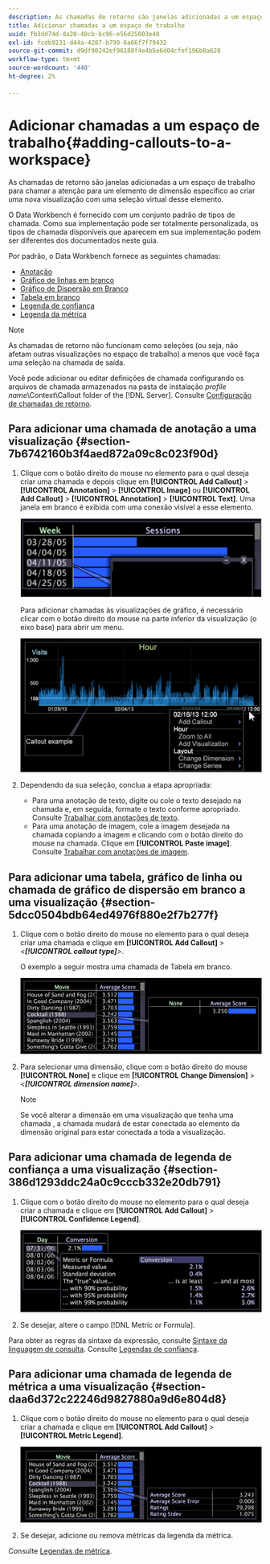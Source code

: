 ```yaml
---
description: As chamadas de retorno são janelas adicionadas a um espaço de trabalho para chamar a atenção para um elemento de dimensão específico ao criar uma nova visualização com uma seleção virtual desse elemento.
title: Adicionar chamadas a um espaço de trabalho
uuid: fb3dd74d-da20-40cb-bc96-e56d25003e48
exl-id: fcdb9231-d44a-4287-b799-6a66f7f79432
source-git-commit: d9df90242ef96188f4e4b5e6d04cfef196b0a628
workflow-type: tm+mt
source-wordcount: '440'
ht-degree: 2%

---
```


# Adicionar chamadas a um espaço de trabalho{#adding-callouts-to-a-workspace}

As chamadas de retorno são janelas adicionadas a um espaço de trabalho para chamar a atenção para um elemento de dimensão específico ao criar uma nova visualização com uma seleção virtual desse elemento.

O Data Workbench é fornecido com um conjunto padrão de tipos de chamada. Como sua implementação pode ser totalmente personalizada, os tipos de chamada disponíveis que aparecem em sua implementação podem ser diferentes dos documentados neste guia.

Por padrão, o Data Workbench fornece as seguintes chamadas:

* [Anotação](../../../home/c-get-started/c-vis/c-call-wkspc.md#section-7b6742160b3f4aed872a09c8c023f90d)
* [Gráfico de linhas em branco](../../../home/c-get-started/c-vis/c-call-wkspc.md#section-5dcc0504bdb64ed4976f880e2f7b277f)
* [Gráfico de Dispersão em Branco](../../../home/c-get-started/c-vis/c-call-wkspc.md#section-5dcc0504bdb64ed4976f880e2f7b277f)
* [Tabela em branco](../../../home/c-get-started/c-vis/c-call-wkspc.md#section-5dcc0504bdb64ed4976f880e2f7b277f)
* [Legenda de confiança](../../../home/c-get-started/c-vis/c-call-wkspc.md#section-386d1293ddc24a0c9cccb332e20db791)
* [Legenda da métrica](../../../home/c-get-started/c-vis/c-call-wkspc.md#section-daa6d372c22246d9827880a9d6e804d8)

>[!NOTE]
>
>As chamadas de retorno não funcionam como seleções (ou seja, não afetam outras visualizações no espaço de trabalho) a menos que você faça uma seleção na chamada de saída.

Você pode adicionar ou editar definições de chamada configurando os arquivos de chamada armazenados na pasta de instalação *profile name*\Context\Callout folder of the [!DNL Server]. Consulte [Configuração de chamadas de retorno](../../../home/c-get-started/c-intf-anlys-ftrs/c-config-callouts.md#concept-f6e91e172f5e4c009245c9c549beb76a).

## Para adicionar uma chamada de anotação a uma visualização {#section-7b6742160b3f4aed872a09c8c023f90d}

1. Clique com o botão direito do mouse no elemento para o qual deseja criar uma chamada e depois clique em **[!UICONTROL Add Callout]** > **[!UICONTROL Annotation]** > **[!UICONTROL Image]** ou **[!UICONTROL Add Callout]** > **[!UICONTROL Annotation]** > **[!UICONTROL Text]**. Uma janela em branco é exibida com uma conexão visível a esse elemento.

   ![](assets/client-call.png)

   Para adicionar chamadas às visualizações de gráfico, é necessário clicar com o botão direito do mouse na parte inferior da visualização (o eixo base) para abrir um menu.

   ![](assets/visualization_callout_linegraph.png)

1. Dependendo da sua seleção, conclua a etapa apropriada:

   * Para uma anotação de texto, digite ou cole o texto desejado na chamada e, em seguida, formate o texto conforme apropriado. Consulte [Trabalhar com anotações de texto](../../../home/c-get-started/c-analysis-vis/c-annots/c-text-annots.md#concept-55b4aa3e0c58470b8e3c9d452e12a777).
   * Para uma anotação de imagem, cole a imagem desejada na chamada copiando a imagem e clicando com o botão direito do mouse na chamada. Clique em **[!UICONTROL Paste image]**. Consulte [Trabalhar com anotações de imagem](../../../home/c-get-started/c-analysis-vis/c-annots/c-image-annots.md#concept-02081ed7d91c4fdcb8fc863f2a51c962).

## Para adicionar uma tabela, gráfico de linha ou chamada de gráfico de dispersão em branco a uma visualização {#section-5dcc0504bdb64ed4976f880e2f7b277f}

1. Clique com o botão direito do mouse no elemento para o qual deseja criar uma chamada e clique em **[!UICONTROL Add Callout]** > *&lt;**[!UICONTROL callout type]**>*.

   O exemplo a seguir mostra uma chamada de Tabela em branco.

   ![](assets/vis_callout_blank_bar_graph.png)

1. Para selecionar uma dimensão, clique com o botão direito do mouse **[!UICONTROL None]** e clique em **[!UICONTROL Change Dimension]** > *&lt;**[!UICONTROL dimension name]**>*.

   >[!NOTE]
   >
   >Se você alterar a dimensão em uma visualização que tenha uma chamada , a chamada mudará de estar conectada ao elemento da dimensão original para estar conectada a toda a visualização.

## Para adicionar uma chamada de legenda de confiança a uma visualização {#section-386d1293ddc24a0c9cccb332e20db791}

1. Clique com o botão direito do mouse no elemento para o qual deseja criar a chamada e clique em **[!UICONTROL Add Callout]** > **[!UICONTROL Confidence Legend]**.

   ![](assets/vis_callout_confidenceLegend.png)

1. Se desejar, altere o campo [!DNL Metric or Formula].

Para obter as regras da sintaxe da expressão, consulte [Sintaxe da linguagem de consulta](../../../home/c-get-started/c-qry-lang-syntx/c-qry-lang-syntx.md#concept-15d1d3f5164a47d49468c5acb7299d9f). Consulte [Legendas de confiança](../../../home/c-get-started/c-analysis-vis/c-legends/c-conf-leg.md#concept-73db81c2c218427786c04068aa778efd).

## Para adicionar uma chamada de legenda de métrica a uma visualização {#section-daa6d372c22246d9827880a9d6e804d8}

1. Clique com o botão direito do mouse no elemento para o qual deseja criar a chamada e clique em **[!UICONTROL Add Callout]** > **[!UICONTROL Metric Legend]**.

   ![](assets/vis_callout_metricLegend.png)

1. Se desejar, adicione ou remova métricas da legenda da métrica.

Consulte [Legendas de métrica](../../../home/c-get-started/c-analysis-vis/c-legends/c-metric-leg.md#concept-e7195bc8f7844ae295bda3a88b028d5b).
